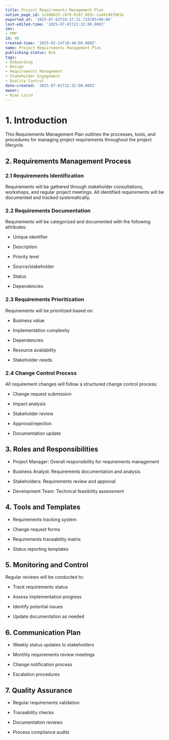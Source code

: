 ```yaml
---
title: Project Requirements Management Plan
notion_page_id: 1c0d6625-c679-816f-803c-ca441d97b01e
exported_at: '2025-07-02T18:37:21.718785+00:00'
last-edited-time: '2025-07-01T22:32:00.000Z'
ims:
- PMP
id: 40
created-time: '2025-03-24T10:40:00.000Z'
name: Project Requirements Management Plan
publishing-status: N/A
tags:
- Onboarding
- Design
- Requirements Management
- Stakeholder Engagement
- Quality Control
date-created: '2025-07-01T22:32:00.000Z'
owner:
- Ryan Laird
---
```


# 1. Introduction

This Requirements Management Plan outlines the processes, tools, and procedures for managing project requirements throughout the project lifecycle.

## 2. Requirements Management Process

### 2.1 Requirements Identification

Requirements will be gathered through stakeholder consultations, workshops, and regular project meetings. All identified requirements will be documented and tracked systematically.

### 2.2 Requirements Documentation

Requirements will be categorized and documented with the following attributes:

- Unique identifier

- Description

- Priority level

- Source/stakeholder

- Status

- Dependencies

### 2.3 Requirements Prioritization

Requirements will be prioritized based on:

- Business value

- Implementation complexity

- Dependencies

- Resource availability

- Stakeholder needs

### 2.4 Change Control Process

All requirement changes will follow a structured change control process:

- Change request submission

- Impact analysis

- Stakeholder review

- Approval/rejection

- Documentation update

## 3. Roles and Responsibilities

- Project Manager: Overall responsibility for requirements management

- Business Analyst: Requirements documentation and analysis

- Stakeholders: Requirements review and approval

- Development Team: Technical feasibility assessment

## 4. Tools and Templates

- Requirements tracking system

- Change request forms

- Requirements traceability matrix

- Status reporting templates

## 5. Monitoring and Control

Regular reviews will be conducted to:

- Track requirements status

- Assess implementation progress

- Identify potential issues

- Update documentation as needed

## 6. Communication Plan

- Weekly status updates to stakeholders

- Monthly requirements review meetings

- Change notification process

- Escalation procedures

## 7. Quality Assurance

- Regular requirements validation

- Traceability checks

- Documentation reviews

- Process compliance audits